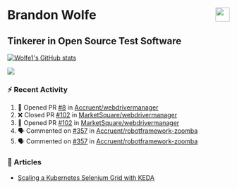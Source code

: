 Brandon Wolfe <a href="https://www.linkedin.com/in/brandon-wolfe1" target="_blank" rel="noreferrer"><img src="https://raw.githubusercontent.com/danielcranney/readme-generator/main/public/icons/socials/linkedin.svg" width="32" height="32" align="right"/></a>
==============================
Tinkerer in Open Source Test Software
-----------------------------

<p align="left"><a href="http://www.github.com/Wolfe1"><img src="https://github-readme-stats.vercel.app/api?username=Wolfe1&show_icons=true&hide=&count_private=true&title_color=0891b2&text_color=ffffff&icon_color=0891b2&bg_color=1c1917&hide_border=true&show_icons=true" alt="Wolfe1's GitHub stats" /></a></p>
<p align="left"><a href="http://www.github.com/Wolfe1"><img src="https://github-readme-streak-stats.herokuapp.com/?user=Wolfe1&stroke=ffffff&background=1c1917&ring=0891b2&fire=0891b2&currStreakNum=ffffff&currStreakLabel=0891b2&sideNums=ffffff&sideLabels=ffffff&dates=ffffff&hide_border=true" /></a></p>

### :zap: Recent Activity
<!--START_SECTION:activity-->
1. 💪 Opened PR [#8](https://github.com/Accruent/webdrivermanager/pull/8) in [Accruent/webdrivermanager](https://github.com/Accruent/webdrivermanager)
2. ❌ Closed PR [#102](https://github.com/MarketSquare/webdrivermanager/pull/102) in [MarketSquare/webdrivermanager](https://github.com/MarketSquare/webdrivermanager)
3. 💪 Opened PR [#102](https://github.com/MarketSquare/webdrivermanager/pull/102) in [MarketSquare/webdrivermanager](https://github.com/MarketSquare/webdrivermanager)
4. 🗣 Commented on [#357](https://github.com/Accruent/robotframework-zoomba/pull/357#issuecomment-1673415387) in [Accruent/robotframework-zoomba](https://github.com/Accruent/robotframework-zoomba)
5. 🗣 Commented on [#357](https://github.com/Accruent/robotframework-zoomba/pull/357#issuecomment-1673413657) in [Accruent/robotframework-zoomba](https://github.com/Accruent/robotframework-zoomba)
<!--END_SECTION:activity-->

### :newspaper: Articles
- [Scaling a Kubernetes Selenium Grid with KEDA](https://www.linkedin.com/pulse/scaling-kubernetes-selenium-grid-keda-brandon-wolfe)
